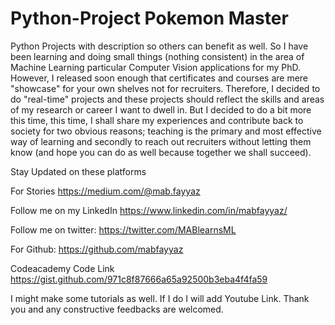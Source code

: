 # Python-Project Pokemon Master
Python Projects with description so others can benefit as well.
So I have been learning and doing small things (nothing consistent) in the area of Machine Learning particular Computer Vision applications for my PhD. However, I released soon enough that certificates and courses are mere "showcase" for your own shelves not for recruiters. Therefore, I decided to do "real-time" projects and these projects should reflect the skills and areas of my research or career I want to dwell in. But I decided to do a bit more this time, this time, I shall share my experiences and contribute back to society for two obvious reasons; teaching is the primary and most effective way of learning and secondly to reach out recruiters without letting them know (and hope you can do as well because together we shall succeed).

Stay Updated on these platforms

For Stories
https://medium.com/@mab.fayyaz

Follow me on my LinkedIn
https://www.linkedin.com/in/mabfayyaz/

Follow me on twitter:
https://twitter.com/MABlearnsML

For Github:
https://github.com/mabfayyaz

Codeacademy Code Link
https://gist.github.com/971c8f87666a65a92500b3eba4f4fa59



I might make some tutorials as well. If I do I will add Youtube Link. Thank you and any constructive feedbacks are welcomed.
